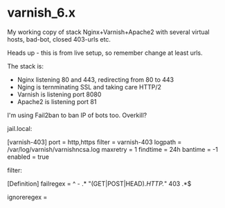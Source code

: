 # varnish_6.x
My working copy of stack Nginx+Varnish+Apache2 with several virtual hosts, bad-bot, closed 403-urls etc.

Heads up - this is from live setup, so remember change at least urls.

The stack is:
- Nginx listening 80 and 443, redirecting from 80 to 443
- Nging is ternminating SSL and taking care HTTP/2
- Varnish is listening port 8080
- Apache2 is listening port 81

I'm using Fail2ban to ban IP of bots too. Overkill?

jail.local:

[varnish-403]
port = http,https
filter = varnish-403
logpath  = /var/log/varnish/varnishncsa.log
maxretry = 1
findtime = 24h
bantime = -1
enabled = true

filter:

[Definition]
failregex = ^<HOST> - .* "(GET|POST|HEAD).*HTTP.*" 403 .*$

ignoreregex =
